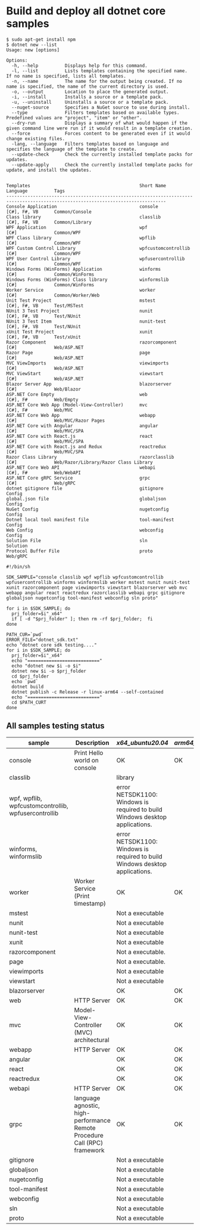 # Build and deploy all dotnet core samples

```base
$ sudo apt-get install npm
$ dotnet new --list
Usage: new [options]

Options:
  -h, --help          Displays help for this command.
  -l, --list          Lists templates containing the specified name. If no name is specified, lists all templates.
  -n, --name          The name for the output being created. If no name is specified, the name of the current directory is used.
  -o, --output        Location to place the generated output.
  -i, --install       Installs a source or a template pack.
  -u, --uninstall     Uninstalls a source or a template pack.
  --nuget-source      Specifies a NuGet source to use during install.
  --type              Filters templates based on available types. Predefined values are "project", "item" or "other".
  --dry-run           Displays a summary of what would happen if the given command line were run if it would result in a template creation.
  --force             Forces content to be generated even if it would change existing files.
  -lang, --language   Filters templates based on language and specifies the language of the template to create.
  --update-check      Check the currently installed template packs for updates.
  --update-apply      Check the currently installed template packs for update, and install the updates.


Templates                                         Short Name               Language          Tags
----------------------------------------------------------------------------------------------------------------------------------
Console Application                               console                  [C#], F#, VB      Common/Console
Class library                                     classlib                 [C#], F#, VB      Common/Library
WPF Application                                   wpf                      [C#]              Common/WPF
WPF Class library                                 wpflib                   [C#]              Common/WPF
WPF Custom Control Library                        wpfcustomcontrollib      [C#]              Common/WPF
WPF User Control Library                          wpfusercontrollib        [C#]              Common/WPF
Windows Forms (WinForms) Application              winforms                 [C#]              Common/WinForms
Windows Forms (WinForms) Class library            winformslib              [C#]              Common/WinForms
Worker Service                                    worker                   [C#]              Common/Worker/Web
Unit Test Project                                 mstest                   [C#], F#, VB      Test/MSTest
NUnit 3 Test Project                              nunit                    [C#], F#, VB      Test/NUnit
NUnit 3 Test Item                                 nunit-test               [C#], F#, VB      Test/NUnit
xUnit Test Project                                xunit                    [C#], F#, VB      Test/xUnit
Razor Component                                   razorcomponent           [C#]              Web/ASP.NET
Razor Page                                        page                     [C#]              Web/ASP.NET
MVC ViewImports                                   viewimports              [C#]              Web/ASP.NET
MVC ViewStart                                     viewstart                [C#]              Web/ASP.NET
Blazor Server App                                 blazorserver             [C#]              Web/Blazor
ASP.NET Core Empty                                web                      [C#], F#          Web/Empty
ASP.NET Core Web App (Model-View-Controller)      mvc                      [C#], F#          Web/MVC
ASP.NET Core Web App                              webapp                   [C#]              Web/MVC/Razor Pages
ASP.NET Core with Angular                         angular                  [C#]              Web/MVC/SPA
ASP.NET Core with React.js                        react                    [C#]              Web/MVC/SPA
ASP.NET Core with React.js and Redux              reactredux               [C#]              Web/MVC/SPA
Razor Class Library                               razorclasslib            [C#]              Web/Razor/Library/Razor Class Library
ASP.NET Core Web API                              webapi                   [C#], F#          Web/WebAPI
ASP.NET Core gRPC Service                         grpc                     [C#]              Web/gRPC
dotnet gitignore file                             gitignore                                  Config
global.json file                                  globaljson                                 Config
NuGet Config                                      nugetconfig                                Config
Dotnet local tool manifest file                   tool-manifest                              Config
Web Config                                        webconfig                                  Config
Solution File                                     sln                                        Solution
Protocol Buffer File                              proto                                      Web/gRPC

```

```base
#!/bin/sh

SDK_SAMPLE="console classlib wpf wpflib wpfcustomcontrollib wpfusercontrollib winforms winformslib worker mstest nunit nunit-test xunit razorcomponent page viewimports viewstart blazorserver web mvc webapp angular react reactredux razorclasslib webapi grpc gitignore globaljson nugetconfig tool-manifest webconfig sln proto"

for i in $SDK_SAMPLE; do
  prj_folder=$i"_x64"
  if [ -d "$prj_folder" ]; then rm -rf $prj_folder;  fi
done

PATH_CUR=`pwd`
ERROR_FILE="dotnet_sdk.txt"
echo "dotnet core sdk testing...."
for i in $SDK_SAMPLE; do
  prj_folder=$i"_x64"
  echo "==========================="
  echo "dotnet new $i -o $i"
  dotnet new $i -o $prj_folder
  cd $prj_folder
  echo `pwd`
  dotnet build
  dotnet publish -c Release -r linux-arm64 --self-contained
  echo "==========================="
  cd $PATH_CURT
done
```

## All samples testing status

|**sample**|**Description**|***x64_ubuntu20.04***|***arm64_ma35d1***|
|-|-|-|-|
|console  | Print Hello world on console | OK | OK |
|classlib | | library | |
|wpf, wpflib, wpfcustomcontrollib, wpfusercontrollib | | error NETSDK1100: Windows is required to build Windows desktop applications. | |
|winforms, winformslib | | error NETSDK1100: Windows is required to build Windows desktop applications. | |
|worker | Worker Service (Print timestamp) | OK | OK |
|mstest | | Not a executable | |
|nunit | | Not a executable | |
|nunit-test | | Not a executable |  |
|xunit | | Not a executable | |
|razorcomponent | | Not a executable. | |
|page | | Not a executable. | |
|viewimports | | Not a executable | |
|viewstart | | Not a executable | |
|blazorserver | | OK | OK |
|web  | HTTP Server | OK | OK |
|mvc  | Model-View-Controller (MVC) architectural | OK | OK |
|webapp  | HTTP Server | OK | OK |
|angular  | | OK | OK |
|react   | | OK | OK |
|reactredux | | OK  | OK |
|webapi | HTTP Server | OK | OK |
|grpc | language agnostic, high-performance Remote Procedure Call (RPC) framework | OK | OK |
|gitignore   | | Not a executable | |
|globaljson   | | Not a executable | |
|nugetconfig   | | Not a executable | |
|tool-manifest   | | Not a executable | |
|webconfig   | | Not a executable | |
|sln   | | Not a executable | |
|proto  | | Not a executable | |
